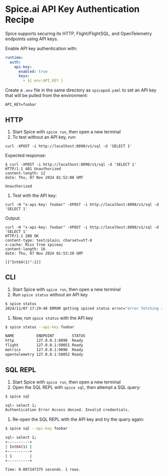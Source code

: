 # Spice.ai API Key Authentication Recipe

Spice supports securing its HTTP, Flight/FlightSQL, and OpenTelemetry endpoints using API keys.

Enable API key authentication with:

```yaml
runtime:
  auth:
    api-key:
      enabled: true
      keys:
        - ${ env:API_KEY }
```

Create a `.env` file in the same directory as `spicepod.yaml` to set an API key that will be pulled from the environment:

```shell
API_KEY=foobar
```

## HTTP

1. Start Spice with `spice run`, then open a new terminal
1. To test without an API key, run:

  ```shell
  curl -XPOST -i http://localhost:8090/v1/sql -d 'SELECT 1'
  ```

  Expected response:

  ```shell
  $ curl -XPOST -i http://localhost:8090/v1/sql -d 'SELECT 1'
  HTTP/1.1 401 Unauthorized
  content-length: 12
  date: Thu, 07 Nov 2024 01:52:00 GMT

  Unauthorized
  ```

1. Test with the API key:

  ```shell
  curl -H "x-api-key: foobar" -XPOST -i http://localhost:8090/v1/sql -d 'SELECT 1'
  ```

  Output:

  ```shell
  curl -H "x-api-key: foobar" -XPOST -i http://localhost:8090/v1/sql -d 'SELECT 1'
  HTTP/1.1 200 OK
  content-type: text/plain; charset=utf-8
  x-cache: Miss from spiceai
  content-length: 16
  date: Thu, 07 Nov 2024 01:53:20 GMT

  [{"Int64(1)":1}]
  ```

## CLI

1. Start Spice with `spice run`, then open a new terminal
1. Run `spice status` without an API key

  ```bash
  $ spice status
  2024/11/07 17:29:48 ERROR getting spiced status error="error fetching runtime information: Unauthorized"
  ```

1. Now, run `spice status` with the API key

  ```bash
  $ spice status --api-key foobar

  NAME          ENDPOINT        STATUS
  http          127.0.0.1:8090  Ready
  flight        127.0.0.1:50051 Ready
  metrics       127.0.0.1:9090  Ready
  opentelemetry 127.0.0.1:50052 Ready
  ```

## SQL REPL

1. Start Spice with `spice run`, then open a new terminal
1. Open the SQL REPL with `spice sql`, then attempt a SQL query:

  ```bash
  $ spice sql

  sql> select 1;
  Authentication Error Access denied. Invalid credentials.
  ```

1. Re-open the SQL REPL with the API key and try the query again:

  ```bash
  $ spice sql --api-key foobar

  sql> select 1;
  +----------+
  | Int64(1) |
  +----------+
  | 1        |
  +----------+

  Time: 0.007247375 seconds. 1 rows.
  ```

